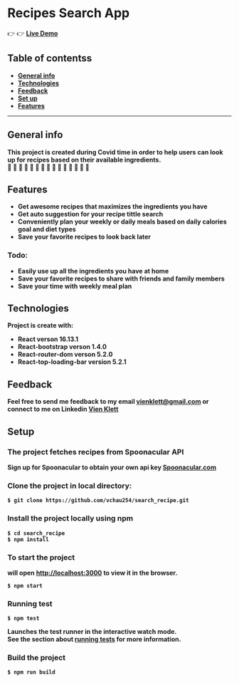 # Recipes Search App  
👉 👉 <strong>[Live Demo](https://search-recipe-web-app-agu3nls2l.vercel.app/)<strong/>

## Table of contentss
* [General info](#general-info)
* [Technologies](#technologies)
* [Feedback](#feedback)
* [Set up](#setup)
* [Features](#features)

---

## General info
This project is created during Covid time in order to help users can look up for recipes based on their available ingredients.
<br/>
🥩 🥕 🍗 🍰 🥞 🍚 🍲 🥑 🥖 🍞 🥚 🍆 🍉 🍤 🍛

## Features
* Get awesome recipes that maximizes the ingredients you have
* Get auto suggestion for your recipe tittle search
* Conveniently plan your weekly or daily meals based on daily calories goal and diet types
* Save your favorite recipes to look back later
### Todo:
* Easily use up all the ingredients you have at home
* Save your favorite recipes to share with friends and family members
* Save your time with weekly meal plan


## Technologies
Project is create with:
* React verson 16.13.1
* React-bootstrap verson 1.4.0
* React-router-dom verson 5.2.0
* React-top-loading-bar version 5.2.1

## Feedback
Feel free to send me feedback to my email vienklett@gmail.com or connect to me on Linkedin [Vien Klett](https://www.linkedin.com/in/vienklett/)

## Setup
### The project fetches recipes from Spoonacular API
Sign up for Spoonacular to obtain your own api key [Spoonacular.com](https://spoonacular.com/food-api)

### Clone the project in local directory:<br/>
```
$ git clone https://github.com/vchau254/search_recipe.git
```

### Install the project locally using npm
```
$ cd search_recipe
$ npm install
```
### To start the project
will open [http://localhost:3000](http://localhost:3000) to view it in the browser.
```
$ npm start
```
### Running test
```
$ npm test
```
Launches the test runner in the interactive watch mode.<br />
See the section about [running tests](https://facebook.github.io/create-react-app/docs/running-tests) for more information.

### Build the project  
```
$ npm run build
```



